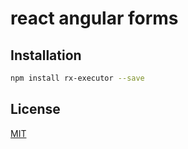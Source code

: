 # react angular forms

## Installation

```sh
npm install rx-executor --save
```
## License

[MIT](LICENSE)